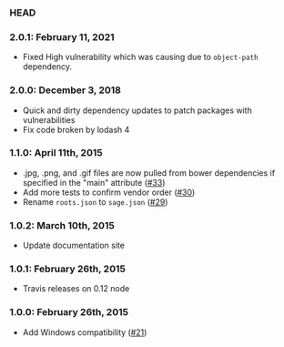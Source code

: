 ### HEAD

### 2.0.1: February 11, 2021
* Fixed High vulnerability which was causing due to `object-path` dependency.

### 2.0.0: December 3, 2018
* Quick and dirty dependency updates to patch packages with vulnerabilities
* Fix code broken by lodash 4

### 1.1.0: April 11th, 2015
* .jpg, .png, and .gif files are now pulled from bower dependencies if specified in the "main" attribute ([#33](https://github.com/austinpray/asset-builder/issues/33))
* Add more tests to confirm vendor order ([#30](https://github.com/austinpray/asset-builder/pull/30))
* Rename `roots.json` to `sage.json` ([#29](https://github.com/austinpray/asset-builder/pull/29))

### 1.0.2: March 10th, 2015
* Update documentation site

### 1.0.1: February 26th, 2015
* Travis releases on 0.12 node

### 1.0.0: February 26th, 2015
* Add Windows compatibility ([#21](https://github.com/austinpray/asset-builder/pull/21))
